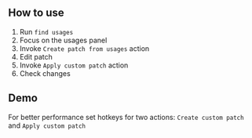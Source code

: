 ## How to use
1. Run `find usages`
2. Focus on the usages panel
3. Invoke `Create patch from usages` action
4. Edit patch
5. Invoke `Apply custom patch` action
6. Check changes

## Demo

For better performance set hotkeys for two actions: `Create custom patch` and `Apply custom patch`

